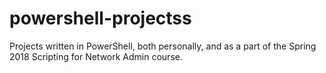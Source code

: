 # powershell-projectss
Projects written in PowerShell, both personally, and as a part of the Spring 2018 Scripting for Network Admin course.
